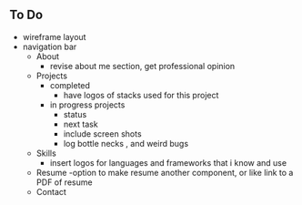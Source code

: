 ## To Do
- wireframe layout
- navigation bar
  - About
    - revise about me section, get professional opinion
  - Projects
    - completed
      - have logos of stacks used for this project
    - in progress projects
      - status
      - next task
      - include screen shots
      - log bottle necks , and weird bugs
  - Skills
    - insert logos for languages and frameworks that i know and use
  - Resume
    -option to make resume another component, or like link to a PDF of resume
  - Contact
